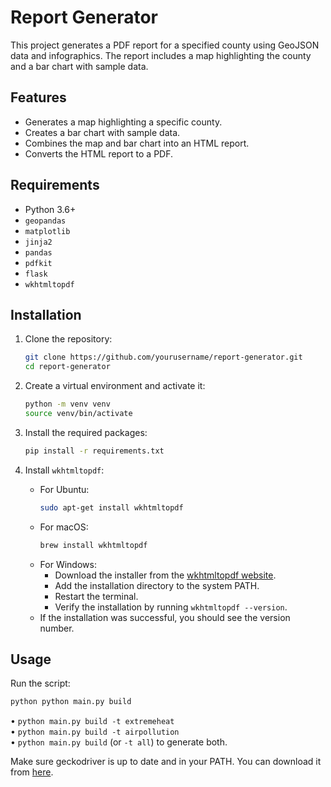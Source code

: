 # Report Generator

This project generates a PDF report for a specified county using GeoJSON data and infographics. The report includes a map highlighting the county and a bar chart with sample data.

## Features

- Generates a map highlighting a specific county.
- Creates a bar chart with sample data.
- Combines the map and bar chart into an HTML report.
- Converts the HTML report to a PDF.

## Requirements

- Python 3.6+
- `geopandas`
- `matplotlib`
- `jinja2`
- `pandas`
- `pdfkit`
- `flask`
- `wkhtmltopdf`

## Installation

1. Clone the repository:
   ```sh
   git clone https://github.com/yourusername/report-generator.git
   cd report-generator
   ```

2. Create a virtual environment and activate it:

   ```sh
   python -m venv venv
   source venv/bin/activate
   ```

3. Install the required packages:

   ```sh
   pip install -r requirements.txt
   ```

4. Install `wkhtmltopdf`:
   - For Ubuntu:
	 ```sh
	 sudo apt-get install wkhtmltopdf
	 ```
   - For macOS:
	 ```sh
	 brew install wkhtmltopdf
	 ```
   - For Windows:
	 - Download the installer from the [wkhtmltopdf website](https://wkhtmltopdf.org/downloads.html).
	 - Add the installation directory to the system PATH.
	 - Restart the terminal.
	 - Verify the installation by running `wkhtmltopdf --version`.
	- If the installation was successful, you should see the version number.

## Usage

Run the script:
```sh
python python main.py build
```

• `python main.py build -t extremeheat`  
• `python main.py build -t airpollution`  
• `python main.py build`  (or `-t all`) to generate both.

Make sure geckodriver is up to date and in your PATH. You can download it from [here](https://github.com/mozilla/geckodriver/releases).